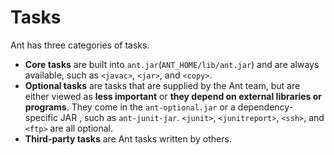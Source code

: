 # Tasks

Ant has three categories of tasks.

- **Core tasks** are built into `ant.jar`(`ANT_HOME/lib/ant.jar`) and are always available, such as `<javac>`, `<jar>`, and `<copy>`.
- **Optional tasks** are tasks that are supplied by the Ant team, but are either viewed as **less important** or **they depend on external libraries or programs**. They come in the `ant-optional.jar` or a dependency-specific JAR , such as `ant-junit-jar`. `<junit>`, `<junitreport>`, `<ssh>`, and `<ftp>` are all optional.
- **Third-party tasks** are Ant tasks written by others.

